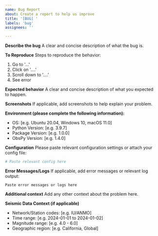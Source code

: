 ```yaml
---
name: Bug Report
about: Create a report to help us improve
title: '[BUG] '
labels: 'bug'
assignees: ''

---
```


**Describe the bug**
A clear and concise description of what the bug is.

**To Reproduce**
Steps to reproduce the behavior:
1. Go to '...'
2. Click on '....'
3. Scroll down to '....'
4. See error

**Expected behavior**
A clear and concise description of what you expected to happen.

**Screenshots**
If applicable, add screenshots to help explain your problem.

**Environment (please complete the following information):**
 - OS: [e.g. Ubuntu 20.04, Windows 10, macOS 11.0]
 - Python Version: [e.g. 3.9.7]
 - Package Version: [e.g. 1.0.0]
 - ObsPy Version: [e.g. 1.4.0]

**Configuration**
Please paste relevant configuration settings or attach your config file:

```yaml
# Paste relevant config here
```

**Error Messages/Logs**
If applicable, add error messages or relevant log output:

```
Paste error messages or logs here
```

**Additional context**
Add any other context about the problem here.

**Seismic Data Context (if applicable)**
- Network/Station codes: [e.g. IU/ANMO]
- Time range: [e.g. 2024-01-01 to 2024-01-02]
- Magnitude range: [e.g. 4.0 - 6.0]
- Geographic region: [e.g. California, Global]

